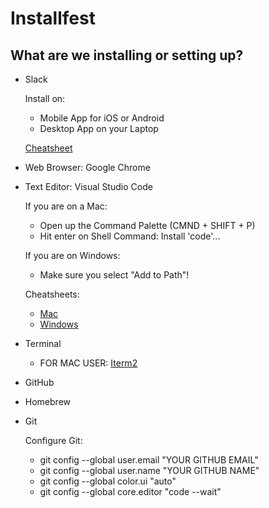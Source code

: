 # Installfest

## What are we installing or setting up?

- Slack

  Install on:
  - Mobile App for iOS or Android
  - Desktop App on your Laptop

  [Cheatsheet](https://get.slack.help/hc/en-us/articles/202288908-Format-your-messages)
- Web Browser: Google Chrome
- Text Editor: Visual Studio Code

  If you are on a Mac:
    - Open up the Command Palette (CMND + SHIFT + P)
    - Hit enter on Shell Command: Install 'code'...

  If you are on Windows:
    - Make sure you select "Add to Path"!

  Cheatsheets:
    - [Mac](https://code.visualstudio.com/shortcuts/keyboard-shortcuts-macos.pdf)
    - [Windows](https://code.visualstudio.com/shortcuts/keyboard-shortcuts-windows.pdf)
- Terminal
  - FOR MAC USER: [Iterm2](https://iterm2.com/)
- GitHub
- Homebrew
- Git

  Configure Git:
  - git config --global user.email "YOUR GITHUB EMAIL"
  - git config --global user.name "YOUR GITHUB NAME"
  - git config --global color.ui "auto"
  - git config --global core.editor "code --wait"

<!-- - Node.js _(v12.4)_
- NPM
- [Ruby](scripts/ruby.sh) _(v2.6)_
- [PostgreSQL](scripts/postgres.sh)
- [Postico](https://eggerapps.at/postico/)
- MongoDB -->
